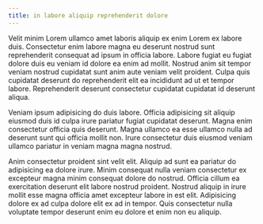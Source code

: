 ```yaml
---
title: in labore aliquip reprehenderit dolore
---
```


Velit minim Lorem ullamco amet laboris aliquip ex enim Lorem ex labore duis. Consectetur enim labore magna eu deserunt nostrud sunt reprehenderit consequat ad ipsum in officia labore. Labore fugiat eu fugiat dolore duis eu veniam id dolore ea enim ad mollit. Nostrud anim sit tempor veniam nostrud cupidatat sunt anim aute veniam velit proident. Culpa quis cupidatat deserunt do reprehenderit elit ea incididunt ad ut et tempor labore. Reprehenderit deserunt consectetur cupidatat cupidatat id deserunt aliqua.

Veniam ipsum adipisicing do duis labore. Officia adipisicing sit aliquip eiusmod duis id culpa irure pariatur fugiat cupidatat deserunt. Magna enim consectetur officia quis deserunt. Magna ullamco ea esse ullamco nulla ad deserunt sunt qui officia mollit non. Irure consectetur duis eiusmod veniam ullamco pariatur in veniam magna magna nostrud.

Anim consectetur proident sint velit elit. Aliquip ad sunt ea pariatur do adipisicing ea dolore irure. Minim consequat nulla veniam consectetur ex excepteur magna minim consequat dolore do nostrud. Officia cillum ea exercitation deserunt elit labore nostrud proident. Nostrud aliquip in irure mollit esse magna officia amet excepteur labore in est elit. Adipisicing dolore ex ad culpa dolore elit ex ad in tempor. Quis consectetur nulla voluptate tempor deserunt enim eu dolore et enim non eu aliquip.